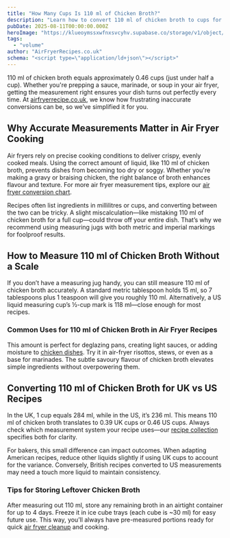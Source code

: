 ```yaml
---
title: "How Many Cups Is 110 ml of Chicken Broth?"
description: "Learn how to convert 110 ml of chicken broth to cups for perfect air fryer recipes every time. Get precise measurements in seconds!"
pubDate: 2025-08-11T00:00:00.000Z
heroImage: "https://klueoymssxwfnxsvcyhv.supabase.co/storage/v1/object/public/md/how-many-cups-is-110-ml-of-chicken-broth-3fa4f51d.webp"
tags:
  - "volume"
author: "AirFryerRecipes.co.uk"
schema: "<script type=\"application/ld+json\"></script>"
---
```


<p>110 ml of chicken broth equals approximately 0.46 cups (just under half a cup). Whether you're prepping a sauce, marinade, or soup in your air fryer, getting the measurement right ensures your dish turns out perfectly every time. At <a href=https://www.airfryerrecipe.co.uk>airfryerrecipe.co.uk</a>, we know how frustrating inaccurate conversions can be, so we’ve simplified it for you.</p>

<h2>Why Accurate Measurements Matter in Air Fryer Cooking</h2>
<p>Air fryers rely on precise cooking conditions to deliver crispy, evenly cooked meals. Using the correct amount of liquid, like 110 ml of chicken broth, prevents dishes from becoming too dry or soggy. Whether you're making a gravy or braising chicken, the right balance of broth enhances flavour and texture. For more air fryer measurement tips, explore our <a href=https://www.airfryerrecipe.co.uk/air-fryer-conversion-chart>air fryer conversion chart</a>.</p>

<p>Recipes often list ingredients in millilitres or cups, and converting between the two can be tricky. A slight miscalculation—like mistaking 110 ml of chicken broth for a full cup—could throw off your entire dish. That’s why we recommend using measuring jugs with both metric and imperial markings for foolproof results.</p>

<h2>How to Measure 110 ml of Chicken Broth Without a Scale</h2>
<p>If you don’t have a measuring jug handy, you can still measure 110 ml of chicken broth accurately. A standard metric tablespoon holds 15 ml, so 7 tablespoons plus 1 teaspoon will give you roughly 110 ml. Alternatively, a US liquid measuring cup’s ½-cup mark is 118 ml—close enough for most recipes.</p>

<h3>Common Uses for 110 ml of Chicken Broth in Air Fryer Recipes</h3>
<p>This amount is perfect for deglazing pans, creating light sauces, or adding moisture to <a href=https://www.airfryerrecipe.co.uk/recipe-category/chicken>chicken dishes</a>. Try it in air-fryer risottos, stews, or even as a base for marinades. The subtle savoury flavour of chicken broth elevates simple ingredients without overpowering them.</p>

<h2>Converting 110 ml of Chicken Broth for UK vs US Recipes</h2>
<p>In the UK, 1 cup equals 284 ml, while in the US, it’s 236 ml. This means 110 ml of chicken broth translates to 0.39 UK cups or 0.46 US cups. Always check which measurement system your recipe uses—our <a href=https://www.airfryerrecipe.co.uk/recipes>recipe collection</a> specifies both for clarity.</p>

<p>For bakers, this small difference can impact outcomes. When adapting American recipes, reduce other liquids slightly if using UK cups to account for the variance. Conversely, British recipes converted to US measurements may need a touch more liquid to maintain consistency.</p>

<h3>Tips for Storing Leftover Chicken Broth</h3>
<p>After measuring out 110 ml, store any remaining broth in an airtight container for up to 4 days. Freeze it in ice cube trays (each cube is ~30 ml) for easy future use. This way, you’ll always have pre-measured portions ready for quick <a href=https://www.airfryerrecipe.co.uk/air-fryer-cleaner>air fryer cleanup</a> and cooking.</p>